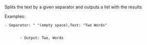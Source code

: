 
[comment]: # (TextCanvasModule)
Splits the text by a given separator and outputs a list with the results  



Examples:  





	- Separator: " "(empty space),Text: "Two Words"
	

		   - Output: Two, Words